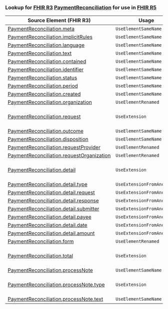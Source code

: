 ### Lookup for [FHIR R3](https://hl7.org/fhir/STU3/) [PaymentReconciliation](https://hl7.org/fhir/STU3/PaymentReconciliation.html) for use in [FHIR R5](https://hl7.org/fhir/R5/)

| Source Element (FHIR R3) | Usage | Target |
| -------------- | ----- | ------ |
| [PaymentReconciliation.meta](https://hl7.org/fhir/STU3/PaymentReconciliation.html#resource) | `UseElementSameName` | [PaymentReconciliation.meta](https://hl7.org/fhir/R5/PaymentReconciliation.html#resource) |
| [PaymentReconciliation.implicitRules](https://hl7.org/fhir/STU3/PaymentReconciliation.html#resource) | `UseElementSameName` | [PaymentReconciliation.implicitRules](https://hl7.org/fhir/R5/PaymentReconciliation.html#resource) |
| [PaymentReconciliation.language](https://hl7.org/fhir/STU3/PaymentReconciliation.html#resource) | `UseElementSameName` | [PaymentReconciliation.language](https://hl7.org/fhir/R5/PaymentReconciliation.html#resource) |
| [PaymentReconciliation.text](https://hl7.org/fhir/STU3/PaymentReconciliation.html#resource) | `UseElementSameName` | [PaymentReconciliation.text](https://hl7.org/fhir/R5/PaymentReconciliation.html#resource) |
| [PaymentReconciliation.contained](https://hl7.org/fhir/STU3/PaymentReconciliation.html#resource) | `UseElementSameName` | [PaymentReconciliation.contained](https://hl7.org/fhir/R5/PaymentReconciliation.html#resource) |
| [PaymentReconciliation.identifier](https://hl7.org/fhir/STU3/PaymentReconciliation.html#resource) | `UseElementSameName` | [PaymentReconciliation.identifier](https://hl7.org/fhir/R5/PaymentReconciliation.html#resource) |
| [PaymentReconciliation.status](https://hl7.org/fhir/STU3/PaymentReconciliation.html#resource) | `UseElementSameName` | [PaymentReconciliation.status](https://hl7.org/fhir/R5/PaymentReconciliation.html#resource) |
| [PaymentReconciliation.period](https://hl7.org/fhir/STU3/PaymentReconciliation.html#resource) | `UseElementSameName` | [PaymentReconciliation.period](https://hl7.org/fhir/R5/PaymentReconciliation.html#resource) |
| [PaymentReconciliation.created](https://hl7.org/fhir/STU3/PaymentReconciliation.html#resource) | `UseElementSameName` | [PaymentReconciliation.created](https://hl7.org/fhir/R5/PaymentReconciliation.html#resource) |
| [PaymentReconciliation.organization](https://hl7.org/fhir/STU3/PaymentReconciliation.html#resource) | `UseElementRenamed` | [PaymentReconciliation.paymentIssuer](https://hl7.org/fhir/R5/PaymentReconciliation.html#resource) |
| [PaymentReconciliation.request](https://hl7.org/fhir/STU3/PaymentReconciliation.html#resource) | `UseExtension` | [http://hl7.org/fhir/3.0/StructureDefinition/extension-PaymentReconciliation.request](StructureDefinition-ext-R3-PaymentReconciliation.request.html) |
| [PaymentReconciliation.outcome](https://hl7.org/fhir/STU3/PaymentReconciliation.html#resource) | `UseElementSameName` | [PaymentReconciliation.outcome](https://hl7.org/fhir/R5/PaymentReconciliation.html#resource) |
| [PaymentReconciliation.disposition](https://hl7.org/fhir/STU3/PaymentReconciliation.html#resource) | `UseElementSameName` | [PaymentReconciliation.disposition](https://hl7.org/fhir/R5/PaymentReconciliation.html#resource) |
| [PaymentReconciliation.requestProvider](https://hl7.org/fhir/STU3/PaymentReconciliation.html#resource) | `UseElementRenamed` | [PaymentReconciliation.requestor](https://hl7.org/fhir/R5/PaymentReconciliation.html#resource) |
| [PaymentReconciliation.requestOrganization](https://hl7.org/fhir/STU3/PaymentReconciliation.html#resource) | `UseElementRenamed` | [PaymentReconciliation.requestor](https://hl7.org/fhir/R5/PaymentReconciliation.html#resource) |
| [PaymentReconciliation.detail](https://hl7.org/fhir/STU3/PaymentReconciliation.html#resource) | `UseExtension` | [http://hl7.org/fhir/3.0/StructureDefinition/extension-PaymentReconciliation.detail](StructureDefinition-ext-R3-PaymentReconciliation.detail.html) |
| [PaymentReconciliation.detail.type](https://hl7.org/fhir/STU3/PaymentReconciliation.html#resource) | `UseExtensionFromAncestor` | - |
| [PaymentReconciliation.detail.request](https://hl7.org/fhir/STU3/PaymentReconciliation.html#resource) | `UseExtensionFromAncestor` | - |
| [PaymentReconciliation.detail.response](https://hl7.org/fhir/STU3/PaymentReconciliation.html#resource) | `UseExtensionFromAncestor` | - |
| [PaymentReconciliation.detail.submitter](https://hl7.org/fhir/STU3/PaymentReconciliation.html#resource) | `UseExtensionFromAncestor` | - |
| [PaymentReconciliation.detail.payee](https://hl7.org/fhir/STU3/PaymentReconciliation.html#resource) | `UseExtensionFromAncestor` | - |
| [PaymentReconciliation.detail.date](https://hl7.org/fhir/STU3/PaymentReconciliation.html#resource) | `UseExtensionFromAncestor` | - |
| [PaymentReconciliation.detail.amount](https://hl7.org/fhir/STU3/PaymentReconciliation.html#resource) | `UseExtensionFromAncestor` | - |
| [PaymentReconciliation.form](https://hl7.org/fhir/STU3/PaymentReconciliation.html#resource) | `UseElementRenamed` | [PaymentReconciliation.formCode](https://hl7.org/fhir/R5/PaymentReconciliation.html#resource) |
| [PaymentReconciliation.total](https://hl7.org/fhir/STU3/PaymentReconciliation.html#resource) | `UseExtension` | [http://hl7.org/fhir/3.0/StructureDefinition/extension-PaymentReconciliation.total](StructureDefinition-ext-R3-PaymentReconciliation.total.html) |
| [PaymentReconciliation.processNote](https://hl7.org/fhir/STU3/PaymentReconciliation.html#resource) | `UseElementSameName` | [PaymentReconciliation.processNote](https://hl7.org/fhir/R5/PaymentReconciliation.html#resource) |
| [PaymentReconciliation.processNote.type](https://hl7.org/fhir/STU3/PaymentReconciliation.html#resource) | `UseExtension` | [http://hl7.org/fhir/3.0/StructureDefinition/extension-PaymentReconciliation.processNote.type](StructureDefinition-ext-R3-PR.pr.type.html) |
| [PaymentReconciliation.processNote.text](https://hl7.org/fhir/STU3/PaymentReconciliation.html#resource) | `UseElementSameName` | [PaymentReconciliation.processNote.text](https://hl7.org/fhir/R5/PaymentReconciliation.html#resource) |
